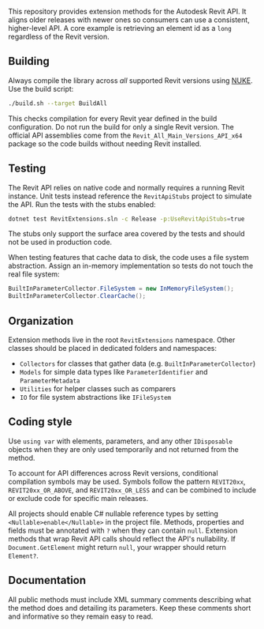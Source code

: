 This repository provides extension methods for the Autodesk Revit API. It aligns older releases with newer ones so consumers can use a consistent, higher-level API. A core example is retrieving an element id as a `long` regardless of the Revit version.

## Building
Always compile the library across *all* supported Revit versions using [NUKE](https://nuke.build). Use the build script:

```bash
./build.sh --target BuildAll
```

This checks compilation for every Revit year defined in the build configuration. Do not run the build for only a single Revit version. The official API assemblies come from the `Revit_All_Main_Versions_API_x64` package so the code builds without needing Revit installed.

## Testing
The Revit API relies on native code and normally requires a running Revit instance. Unit tests instead reference the `RevitApiStubs` project to simulate the API. Run the tests with the stubs enabled:

```bash
dotnet test RevitExtensions.sln -c Release -p:UseRevitApiStubs=true
```

The stubs only support the surface area covered by the tests and should not be used in production code.

When testing features that cache data to disk, the code uses a file system abstraction.
Assign an in-memory implementation so tests do not touch the real file system:

```csharp
BuiltInParameterCollector.FileSystem = new InMemoryFileSystem();
BuiltInParameterCollector.ClearCache();
```

## Organization
Extension methods live in the root `RevitExtensions` namespace.
Other classes should be placed in dedicated folders and namespaces:

- `Collectors` for classes that gather data (e.g. `BuiltInParameterCollector`)
- `Models` for simple data types like `ParameterIdentifier` and `ParameterMetadata`
- `Utilities` for helper classes such as comparers
- `IO` for file system abstractions like `IFileSystem`

## Coding style
Use `using var` with elements, parameters, and any other `IDisposable` objects when they are only used temporarily and not returned from the method.

To account for API differences across Revit versions, conditional compilation symbols may be used. Symbols follow the pattern `REVIT20xx`, `REVIT20xx_OR_ABOVE`, and `REVIT20xx_OR_LESS` and can be combined to include or exclude code for specific main releases.

All projects should enable C# nullable reference types by setting `<Nullable>enable</Nullable>` in the project file. Methods, properties and fields must be annotated with `?` when they can contain `null`.
Extension methods that wrap Revit API calls should reflect the API's nullability. If `Document.GetElement` might return `null`, your wrapper should return `Element?`.

## Documentation
All public methods must include XML summary comments describing what the method
does and detailing its parameters. Keep these comments short and informative so
they remain easy to read.
